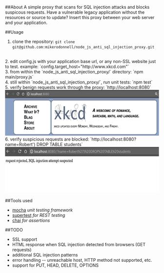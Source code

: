 ##About
A simple proxy that scans for SQL injection attacks and blocks suspicous requests. Have a vulnerable legacy application without the resources or source to update? Insert this proxy between your web server and your application.

##Usage
1. clone the repository: `git clone git@github.com:mikerodonnell/node_js_anti_sql_injection_proxy.git`
<br>
2. edit config.js with your application base url, or any non-SSL website just to test. example: `config.target_host="http://www.xkcd.com"`
<br>
3. from within the `node_js_anti_sql_injection_proxy/` directory: `npm main/proxy.js`
<br>
4. still within `node_js_anti_sql_injection_proxy/`, run unit tests: `npm test`
<br>
5. verify benign requests work through the proxy: `http://localhost:8080`
<br>
<img src="example/passthru.png" width="600" height="150" />
<br>
6. verify suspicious requests are blocked: `http://localhost:8080?name=Robert') DROP TABLE students`
<br>
<img src="example/blocked.png" width="600" height="150" />

##Tools used
* [mocha](https://mochajs.org/) _unit testing framework_
* [supertest](https://www.npmjs.com/package/supertest) _for REST testing_
* [chai](http://chaijs.com) _for assertions_

##TODO
* SSL support
* HTML response when SQL injection detected from browsers (GET requests)
* additional SQL injection patterns
* error handling -- unreachable host, HTTP method not supported, etc.
* support for PUT, HEAD, DELETE, OPTIONS
